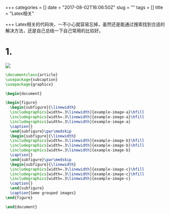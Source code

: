 +++
categories = []
date = "2017-08-02T16:06:50Z"
slug = ""
tags = []
title = "Latex相关"

+++
Latex相关的代码块，一不小心就容易忘掉，虽然还是能通过搜索找到合适的解决方法，还是自己总结一下自己常用的比较好。

# 1. 
![](/uploads/2017/08/02/K7prR.png)

```Latex
\documentclass{article}
\usepackage{subcaption}
\usepackage{graphicx}

\begin{document}

\begin{figure}
  \begin{subfigure}{\linewidth}
  \includegraphics[width=.3\linewidth]{example-image-a}\hfill
  \includegraphics[width=.3\linewidth]{example-image-a}\hfill
  \includegraphics[width=.3\linewidth]{example-image-a}
  \caption{}
  \end{subfigure}\par\medskip
  \begin{subfigure}{\linewidth}
  \includegraphics[width=.3\linewidth]{example-image-b}\hfill
  \includegraphics[width=.3\linewidth]{example-image-b}\hfill
  \includegraphics[width=.3\linewidth]{example-image-b}
  \caption{}
  \end{subfigure}\par\medskip
  \begin{subfigure}{\linewidth}
  \includegraphics[width=.3\linewidth]{example-image-c}\hfill
  \includegraphics[width=.3\linewidth]{example-image-c}\hfill
  \includegraphics[width=.3\linewidth]{example-image-c}
  \caption{}
  \end{subfigure}
  \caption{Some grouped images}
\end{figure}

\end{document}

```